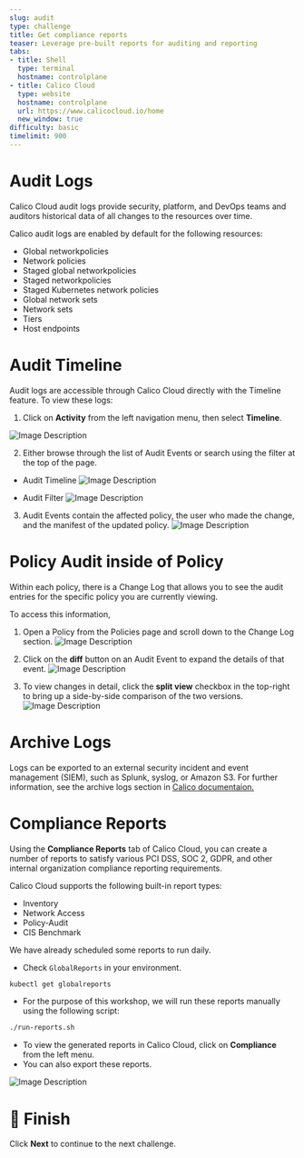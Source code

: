 ```yaml
---
slug: audit
type: challenge
title: Get compliance reports
teaser: Leverage pre-built reports for auditing and reporting
tabs:
- title: Shell
  type: terminal
  hostname: controlplane
- title: Calico Cloud
  type: website
  hostname: controlplane
  url: https://www.calicocloud.io/home
  new_window: true
difficulty: basic
timelimit: 900
---
```

Audit Logs
===============

Calico Cloud audit logs provide security, platform, and DevOps teams and auditors historical data of all changes to the resources over time.

Calico audit logs are enabled by default for the following resources:

- Global networkpolicies
- Network policies
- Staged global networkpolicies
- Staged networkpolicies
- Staged Kubernetes network policies
- Global network sets
- Network sets
- Tiers
- Host endpoints

Audit Timeline
===============

Audit logs are accessible through Calico Cloud directly with the Timeline feature. To view these logs:

1. Click on **Activity** from the left navigation menu, then select **Timeline**.

![Image Description](../assets/menu.png)

2. Either browse through the list of Audit Events or search using the filter at the top of the page.

- Audit Timeline
![Image Description](../assets/timeline.png)

- Audit Filter
![Image Description](../assets/timeline-filter.png)

3. Audit Events contain the affected policy, the user who made the change, and the manifest of the updated policy.
![Image Description](../assets/policy-audit.png)

Policy Audit inside of Policy
===============

Within each policy, there is a Change Log that allows you to see the audit entries for the specific policy you are currently viewing.

To access this information,

1. Open a Policy from the Policies page and scroll down to the Change Log section.
![Image Description](../assets/policy-history.png)

2. Click on the **diff** button on an Audit Event to expand the details of that event.
![Image Description](../assets/policy-history-2.png)

3. To view changes in detail, click the **split view** checkbox in the top-right to bring up a side-by-side comparison of the two versions.
![Image Description](../assets/policy-diff.png)

Archive Logs
===============

Logs can be exported to an external security incident and event management (SIEM), such as Splunk, syslog, or Amazon S3. For further information, see the archive logs section in [Calico documentaion.](https://docs.tigera.io/visibility/elastic/archive-storage)

Compliance Reports
===============

Using the **Compliance Reports** tab of Calico Cloud, you can create a number of reports to satisfy various PCI DSS, SOC 2, GDPR, and other internal organization compliance reporting requirements.

Calico Cloud supports the following built-in report types:

- Inventory
- Network Access
- Policy-Audit
- CIS Benchmark

We have already scheduled some reports to run daily.

- Check `GlobalReports` in your environment.

```bash
kubectl get globalreports
```

- For the purpose of this workshop, we will run these reports manually using the following script:

```bash
./run-reports.sh
```

- To view the generated reports in Calico Cloud, click on **Compliance** from the left menu.
- You can also export these reports.

![Image Description](../assets/reports.png)

🏁 Finish
=========

Click **Next** to continue to the next challenge.
